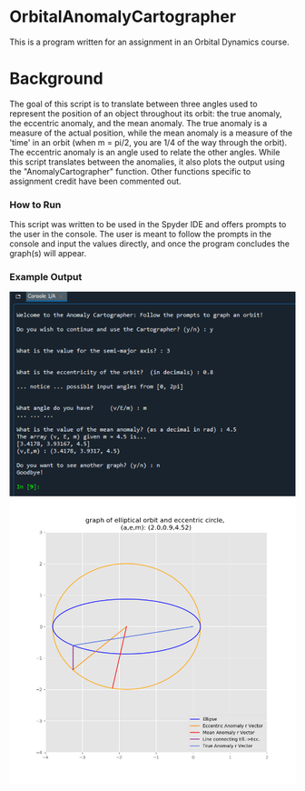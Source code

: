 # OrbitalAnomalyCartographer
This is a program written for an assignment in an Orbital Dynamics course.

# Background
The goal of this script is to translate between three angles used to represent the position of an object throughout its orbit: the true anomaly, the eccentric anomaly, and the mean anomaly. The true anomaly is a measure of the actual position, while the mean anomaly is a measure of the 'time' in an orbit (when m = pi/2, you are 1/4 of the way through the orbit). The eccentric anomaly is an angle used to relate the other angles. While this script translates between the anomalies, it also plots the output using the "AnomalyCartographer" function. Other functions specific to assignment credit have been commented out. 

### How to Run
This script was written to be used in the Spyder IDE and offers prompts to the user in the console. The user is meant to follow the prompts in the console and input the values directly, and once the program concludes the graph(s) will appear.

### Example Output
![Alt text](https://github.com/TognaBologna09/OrbitalAnomalyCartographer/blob/main/OrbitalAngleConsoleExample.png)
![Alt text](https://github.com/TognaBologna09/OrbitalAnomalyCartographer/blob/main/AnomalyCartographerExample.png)
